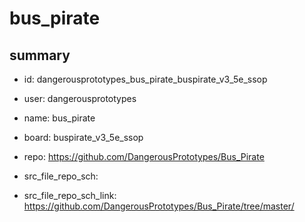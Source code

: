 # bus_pirate
 
## summary 
* id: dangerousprototypes_bus_pirate_buspirate_v3_5e_ssop
* user: dangerousprototypes
* name: bus_pirate
* board: buspirate_v3_5e_ssop
* repo: https://github.com/DangerousPrototypes/Bus_Pirate



* src_file_repo_sch: 
* src_file_repo_sch_link: https://github.com/DangerousPrototypes/Bus_Pirate/tree/master/






